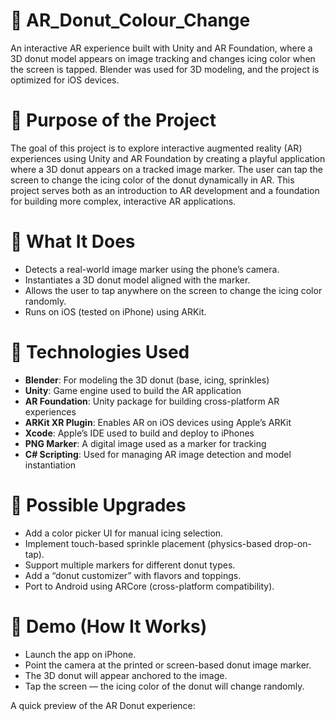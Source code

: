 # 🍩 AR_Donut_Colour_Change
An interactive AR experience built with Unity and AR Foundation, where a 3D donut model appears on image tracking and changes icing color when the screen is tapped. Blender was used for 3D modeling, and the project is optimized for iOS devices.

# 🍩 Purpose of the Project
The goal of this project is to explore interactive augmented reality (AR) experiences using Unity and AR Foundation by creating a playful application where a 3D donut appears on a tracked image marker. The user can tap the screen to change the icing color of the donut dynamically in AR. This project serves both as an introduction to AR development and a foundation for building more complex, interactive AR applications.

# 🍩 What It Does
- Detects a real-world image marker using the phone’s camera.
- Instantiates a 3D donut model aligned with the marker.
- Allows the user to tap anywhere on the screen to change the icing color randomly.
- Runs on iOS (tested on iPhone) using ARKit.

# 🍩 Technologies Used

- **Blender**: For modeling the 3D donut (base, icing, sprinkles)
- **Unity**: Game engine used to build the AR application
- **AR Foundation**: Unity package for building cross-platform AR experiences
- **ARKit XR Plugin**: Enables AR on iOS devices using Apple’s ARKit
- **Xcode**: Apple’s IDE used to build and deploy to iPhones
- **PNG Marker**: A digital image used as a marker for tracking
- **C# Scripting**: Used for managing AR image detection and model instantiation

# 🍩 Possible Upgrades
- Add a color picker UI for manual icing selection.
- Implement touch-based sprinkle placement (physics-based drop-on-tap).
- Support multiple markers for different donut types.
- Add a “donut customizer” with flavors and toppings.
- Port to Android using ARCore (cross-platform compatibility).

# 🎥 Demo (How It Works)
- Launch the app on iPhone.
- Point the camera at the printed or screen-based donut image marker.
- The 3D donut will appear anchored to the image.
- Tap the screen — the icing color of the donut will change randomly.

A quick preview of the AR Donut experience:

